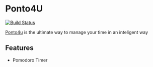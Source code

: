 # Ponto4U #
[![Build Status](https://travis-ci.org/renatoluna/Ponto4U.svg?branch=master)](https://travis-ci.org/renatoluna/Ponto4U)


[Ponto4u](dev.ponto4u.com) is the ultimate way to manage your time in an inteligent way

## Features ##
* Pomodoro Timer

